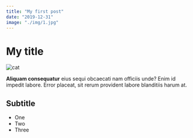 ```yaml
---
title: "My first post"
date: "2019-12-31"
image: "./img/1.jpg"
---
```


# My title

![cat](./cat.jpg)

**Aliquam consequatur** eius sequi obcaecati nam officiis unde? Enim id impedit labore. Error placeat, sit rerum provident labore blanditiis harum at.

## Subtitle

- One
- Two
- Three